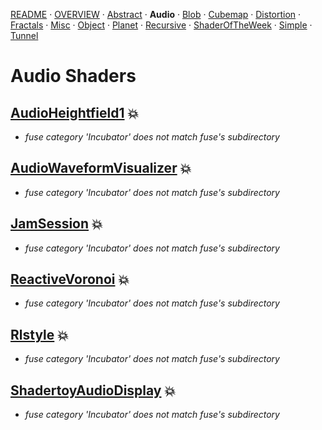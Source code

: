 
  <!--                                                             -->
  <!--           THIS IS AN AUTOMATICALLY GENERATED FILE           -->
  <!--                                                             -->
  <!--                  D O   N O T   E D I T ! ! !                -->
  <!--                                                             -->
  <!--  ALL CHANGES WILL BE OVERWRITTEN WITHOUT ANY FURTHER NOTICE -->
  <!--                                                             -->


[README](../README.md) · [OVERVIEW](../OVERVIEW.md) · [Abstract](../Abstract/README.md) · **Audio** · [Blob](../Blob/README.md) · [Cubemap](../Cubemap/README.md) · [Distortion](../Distortion/README.md) · [Fractals](../Fractals/README.md) · [Misc](../Misc/README.md) · [Object](../Object/README.md) · [Planet](../Planet/README.md) · [Recursive](../Recursive/README.md) · [ShaderOfTheWeek](../ShaderOfTheWeek/README.md) · [Simple](../Simple/README.md) · [Tunnel](../Tunnel/README.md)

# Audio Shaders

## **[AudioHeightfield1](AudioHeightfield1.md)** :boom:
- *fuse category 'Incubator' does not match fuse's subdirectory*

## **[AudioWaveformVisualizer](AudioWaveformVisualizer.md)** :boom:
- *fuse category 'Incubator' does not match fuse's subdirectory*

## **[JamSession](JamSession.md)** :boom:
- *fuse category 'Incubator' does not match fuse's subdirectory*

## **[ReactiveVoronoi](ReactiveVoronoi.md)** :boom:
- *fuse category 'Incubator' does not match fuse's subdirectory*

## **[Rlstyle](Rlstyle.md)** :boom:
- *fuse category 'Incubator' does not match fuse's subdirectory*

## **[ShadertoyAudioDisplay](ShadertoyAudioDisplay.md)** :boom:
- *fuse category 'Incubator' does not match fuse's subdirectory*

